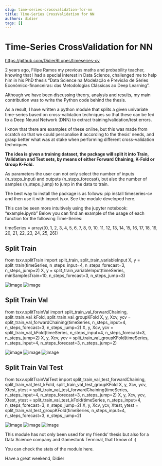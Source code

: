```yaml
---
slug: time-series-crossvalidation-for-nn
title: Time-Series CrossValidation for NN
authors: didier
tags: []
---
```


# Time-Series CrossValidation for NN

https://github.com/DidierRLopes/timeseries-cv

2 years ago, Filipe Ramos my previous maths and probability teacher, knowing that I had a special interest in Data Science, challenged me to help him in his PhD thesis “Data Science na Modelação e Previsão de Séries Económico-financeiras: das Metodologias Clássicas ao Deep Learning”.

Although we have been discussing theory, analysis and results, my main contribution was to write the Python code behind the thesis.

As a result, I have written a python module that splits a given univariate time-series based on cross-validation techniques so that these can be fed to a Deep Neural Network (DNN) to extract training/validation/test errors.

I know that there are examples of these online, but this was made from scratch so that we could personalise it according to the thesis’ needs, and grasp better what was at stake when performing different cross-validation techniques.

**The idea is given a training dataset, the package will split it into Train, Validation and Test sets, by means of either Forward Chaining, K-Fold or Group K-Fold.**

As parameters the user can not only select the number of inputs (n_steps_input) and outputs (n_steps_forecast), but also the number of samples (n_steps_jump) to jump in the data to train.

The best way to install the package is as follows: pip install timeseries-cv and then use it with import tsxv. See the module developed here.

This can be seen more intuitively using the jupyter notebook: “example.ipynb” Below you can find an example of the usage of each function for the following Time-Series:

timeSeries = array([0, 1, 2, 3, 4, 5, 6, 7, 8, 9, 10, 11, 12, 13, 14, 15, 16, 17, 18, 19, 20, 21, 22, 23, 24, 25, 26])

## Split Train
from tsxv.splitTrain import 
split_train, 
split_train_variableInput
X, y = split_train(timeSeries, n_steps_input=4, n_steps_forecast=3, n_steps_jump=2)
X, y = split_train_variableInput(timeSeries, minSamplesTrain=10, n_steps_forecast=3, n_steps_jump=3)

![image](https://github.com/Meg1211/my-website/assets/88618738/ed1e87cf-677b-4e45-8885-eeea806b9e46)
![image](https://github.com/Meg1211/my-website/assets/88618738/9485b3c7-ee78-4de4-888c-73f857bcfaff)

## Split Train Val

from tsxv.splitTrainVal import 
split_train_val_forwardChaining, 
split_train_val_kFold, 
split_train_val_groupKFold
X, y, Xcv, ycv = split_train_val_forwardChaining(timeSeries, n_steps_input=4, n_steps_forecast=3, n_steps_jump=2)
X, y, Xcv, ycv = split_train_val_kFold(timeSeries, n_steps_input=4, n_steps_forecast=3, n_steps_jump=2)
X, y, Xcv, ycv = split_train_val_groupKFold(timeSeries, n_steps_input=4, n_steps_forecast=3, n_steps_jump=2)

![image](https://github.com/Meg1211/my-website/assets/88618738/567aa0f6-da16-4320-9c25-bfc9c8175221)
![image](https://github.com/Meg1211/my-website/assets/88618738/220c0c44-f3ef-4055-a94b-2561945fe93f)
![image](https://github.com/Meg1211/my-website/assets/88618738/24cfab68-28cb-4652-9196-fa53ac8d3ed4)

## Split Train Val Test

from tsxv.splitTrainValTest import split_train_val_test_forwardChaining, 
split_train_val_test_kFold,
split_train_val_test_groupKFold
X, y, Xcv, ycv, Xtest, ytest = split_train_val_test_forwardChaining(timeSeries, n_steps_input=4, n_steps_forecast=3, n_steps_jump=2)
X, y, Xcv, ycv, Xtest, ytest = split_train_val_test_kFold(timeSeries, n_steps_input=4, n_steps_forecast=3, n_steps_jump=2)
X, y, Xcv, ycv, Xtest, ytest = split_train_val_test_groupKFold(timeSeries, n_steps_input=4, n_steps_forecast=3, n_steps_jump=2)

![image](https://github.com/Meg1211/my-website/assets/88618738/745831b0-1146-407a-8a09-de0d3a728ae4)
![image](https://github.com/Meg1211/my-website/assets/88618738/35574b90-23ad-4014-b7f9-739e8632a9bb)
![image](https://github.com/Meg1211/my-website/assets/88618738/19a411e1-bb34-44bf-a9b8-b2a3ba4dd5f6)

This module has not only been used for my friends’ thesis but also for a Data Science company and Gamestonk Terminal, that I know of :)

You can check the stats of the module here.

Have a great weekend,
Didier

